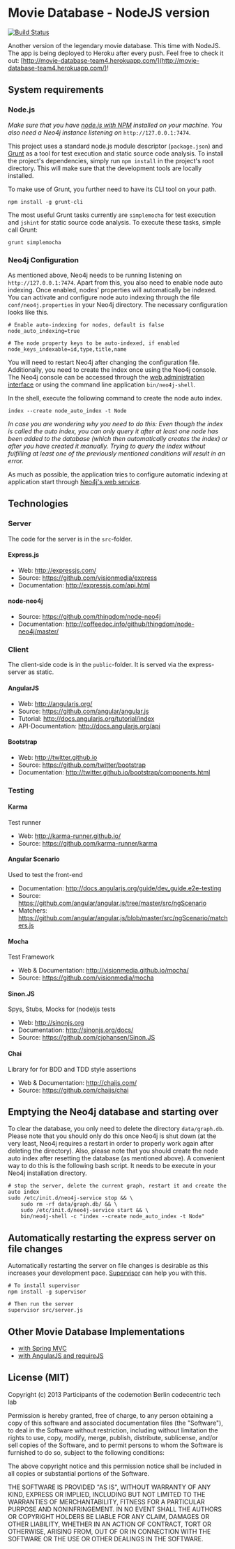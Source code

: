 # Movie Database - NodeJS version

[![Build Status](https://travis-ci.org/codemotionteam4/movie-database-node.png)](https://travis-ci.org/codemotionteam4/movie-database-node)

Another version of the legendary movie database. This time with NodeJS. The app
is being deployed to Heroku after every push. Feel free to check it out:
[http://movie-database-team4.herokuapp.com/](http://movie-database-team4.herokuapp.com/)!

## System requirements

### Node.js

*Make sure that you have [node.js with NPM](http://nodejs.org/) installed on
your machine. You also need a Neo4j instance listening
on* `http://127.0.0.1:7474`.

This project uses a standard node.js module descriptor (`package.json`) and
[Grunt](http://gruntjs.com/) as a tool for test execution and static source
code analysis. To install the project's dependencies, simply run `npm install`
in the project's root directory. This will make sure that the development tools
are locally installed.

To make use of Grunt, you further need to have its CLI tool on your path.

```
npm install -g grunt-cli
```

The most useful Grunt tasks currently are `simplemocha` for test execution and
`jshint` for static source code analysis. To execute these tasks, simple call
Grunt:

```
grunt simplemocha
```

### Neo4j Configuration

As mentioned above, Neo4j needs to be running listening on
`http://127.0.0.1:7474`. Apart from this, you also need to enable node auto
indexing. Once enabled, nodes' properties will automatically be indexed. You
can activate and configure node auto indexing through the file
`conf/neo4j.properties` in your Neo4j directory. The necessary configuration
looks like this.

```
# Enable auto-indexing for nodes, default is false
node_auto_indexing=true

# The node property keys to be auto-indexed, if enabled
node_keys_indexable=id,type,title,name
```

You will need to restart Neo4j after changing the configuration file.
Additionally, you need to create the index once using the Neo4j console. The
Neo4j console can be accessed through the
[web administration interface](http://127.0.0.1:7474/webadmin/) or using the
command line application `bin/neo4j-shell`.

In the shell, execute the following command to create the node auto index.

```
index --create node_auto_index -t Node
```

*In case you are wondering why you need to do this: Even though the index is
called the auto index, you can only query it after at least one node has been
added to the database (which then automatically creates the index) or after
you have created it manually. Trying to query the index without fulfilling at
least one of the previously mentioned conditions will result in an error.*

As much as possible, the application tries to configure automatic indexing at
application start through
[Neo4j's web service](http://docs.neo4j.org/chunked/milestone/rest-api-configurable-auto-indexes.html).

## Technologies

### Server
The code for the server is in the `src`-folder.

#### Express.js
* Web: http://expressjs.com/
* Source: https://github.com/visionmedia/express
* Documentation: http://expressjs.com/api.html

#### node-neo4j
* Source: https://github.com/thingdom/node-neo4j
* Documentation: http://coffeedoc.info/github/thingdom/node-neo4j/master/

### Client
The client-side code is in the `public`-folder. It is served via the express-server as static.

#### AngularJS
* Web: http://angularjs.org/
* Source: https://github.com/angular/angular.js
* Tutorial: http://docs.angularjs.org/tutorial/index
* API-Documentation: http://docs.angularjs.org/api

#### Bootstrap
* Web: http://twitter.github.io
* Source: https://github.com/twitter/bootstrap
* Documentation: http://twitter.github.io/bootstrap/components.html

### Testing

#### Karma
Test runner
* Web: http://karma-runner.github.io/
* Source: https://github.com/karma-runner/karma


#### Angular Scenario
Used to test the front-end
* Documentation: http://docs.angularjs.org/guide/dev_guide.e2e-testing
* Source: https://github.com/angular/angular.js/tree/master/src/ngScenario
* Matchers: https://github.com/angular/angular.js/blob/master/src/ngScenario/matchers.js


#### Mocha
Test Framework
* Web & Documentation: http://visionmedia.github.io/mocha/
* Source: https://github.com/visionmedia/mocha

#### Sinon.JS
Spys, Stubs, Mocks for (node)js tests
* Web: http://sinonjs.org
* Documentation: http://sinonjs.org/docs/
* Source: https://github.com/cjohansen/Sinon.JS

#### Chai
Library for for BDD and TDD style assertions
* Web & Documentation: http://chaijs.com/
* Source: https://github.com/chaijs/chai

## Emptying the Neo4j database and starting over

To clear the database, you only need to delete the directory `data/graph.db`.
Please note that you should only do this once Neo4j is shut down (at the very
least, Neo4j requires a restart in order to properly work again after deleting
the directory). Also, please note that you should create the node auto index
after resetting the database (as mentioned above). A convenient way to do this
is the following bash script. It needs to be execute in your Neo4j installation
directory.

```
# stop the server, delete the current graph, restart it and create the auto index
sudo /etc/init.d/neo4j-service stop && \
    sudo rm -rf data/graph.db/ && \
    sudo /etc/init.d/neo4j-service start && \
    bin/neo4j-shell -c "index --create node_auto_index -t Node"
```

## Automatically restarting the express server on file changes

Automatically restarting the server on file changes is desirable as this
increases your development pace.
[Supervisor](https://github.com/isaacs/node-supervisor) can help you with this.

```
# To install supervisor
npm install -g supervisor

# Then run the server
supervisor src/server.js
```

## Other Movie Database Implementations

 - [with Spring MVC](https://github.com/tobiasflohre/movie-database)
 - [with AngularJS and requireJS](https://github.com/bripkens/movie-database-spa)

## License (MIT)

Copyright (c) 2013 Participants of the codemotion Berlin codecentric tech lab

Permission is hereby granted, free of charge, to any person obtaining a copy of this software and associated documentation files (the "Software"), to deal in the Software without restriction, including without limitation the rights to use, copy, modify, merge, publish, distribute, sublicense, and/or sell copies of the Software, and to permit persons to whom the Software is furnished to do so, subject to the following conditions:

The above copyright notice and this permission notice shall be included in all copies or substantial portions of the Software.

THE SOFTWARE IS PROVIDED "AS IS", WITHOUT WARRANTY OF ANY KIND, EXPRESS OR IMPLIED, INCLUDING BUT NOT LIMITED TO THE WARRANTIES OF MERCHANTABILITY, FITNESS FOR A PARTICULAR PURPOSE AND NONINFRINGEMENT. IN NO EVENT SHALL THE AUTHORS OR COPYRIGHT HOLDERS BE LIABLE FOR ANY CLAIM, DAMAGES OR OTHER LIABILITY, WHETHER IN AN ACTION OF CONTRACT, TORT OR OTHERWISE, ARISING FROM, OUT OF OR IN CONNECTION WITH THE SOFTWARE OR THE USE OR OTHER DEALINGS IN THE SOFTWARE.

